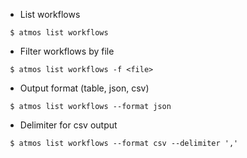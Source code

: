 - List workflows

```
 $ atmos list workflows
```

- Filter workflows by file

```
 $ atmos list workflows -f <file>
```

- Output format (table, json, csv)

```
 $ atmos list workflows --format json
```

- Delimiter for csv output

```
 $ atmos list workflows --format csv --delimiter ','
```
